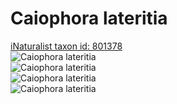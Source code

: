 
Caiophora lateritia
===================
  
[iNaturalist taxon id: 801378](https://www.inaturalist.org/taxa/801378)  
![Caiophora lateritia](https://inaturalist-open-data.s3.amazonaws.com/photos/59646195/medium.jpeg)  
![Caiophora lateritia](https://inaturalist-open-data.s3.amazonaws.com/photos/59647044/medium.jpeg)  
![Caiophora lateritia](https://inaturalist-open-data.s3.amazonaws.com/photos/59647045/medium.jpeg)  
![Caiophora lateritia](https://inaturalist-open-data.s3.amazonaws.com/photos/59647046/medium.jpeg)